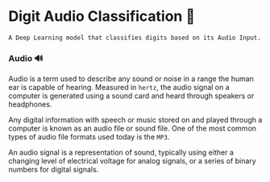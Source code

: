 # Digit Audio Classification 🔢

`A Deep Learning model that classifies digits based on its Audio Input.`

### Audio 🔊
Audio is a term used to describe any sound or noise in a range the human ear is capable of hearing. Measured in `hertz`, the audio signal on a computer is generated using a sound card and heard through speakers or headphones.

Any digital information with speech or music stored on and played through a computer is known as an audio file or sound file. One of the most common types of audio file formats used today is the `MP3`.

An audio signal is a representation of sound, typically using either a changing level of electrical voltage for analog signals, or a series of binary numbers for digital signals.
